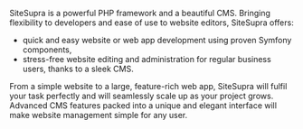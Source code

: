 SiteSupra is a powerful PHP framework and a beautiful CMS. Bringing flexibility to developers and ease of use to website editors, SiteSupra offers:

* quick and easy website or web app development using proven Symfony components,
* stress-free website editing and administration for regular business users, thanks to a sleek CMS.

From a simple website to a large, feature-rich web app, SiteSupra will fulfil your task perfectly and will seamlessly scale up as your project grows. Advanced CMS features packed into a unique and elegant interface will make website management simple for any user. 
